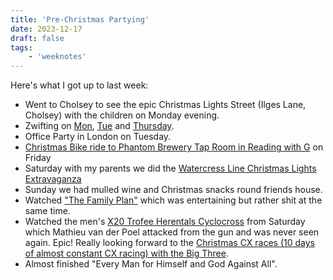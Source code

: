 ```yaml
---
title: 'Pre-Christmas Partying'
date: 2023-12-17
draft: false
tags:
    - 'weeknotes'
---
```


Here's what I got up to last week:

-   Went to Cholsey to see the epic Christmas Lights Street (Ilges Lane, Cholsey) with the children on Monday evening.
-   Zwifting on [Mon](https://www.strava.com/activities/10363045856), [Tue](https://www.strava.com/activities/10367335078) and [Thursday](https://www.strava.com/activities/10380902720).
-   Office Party in London on Tuesday.
-   [Christmas Bike ride to Phantom Brewery Tap Room in Reading with G](https://www.strava.com/activities/10386358979) on Friday
-   Saturday with my parents we did the [Watercress Line Christmas Lights Extravaganza](https://watercressline.co.uk/special-days/steam-illuminations/)
-   Sunday we had mulled wine and Christmas snacks round friends house.
-   Watched ["The Family Plan"](https://www.imdb.com/title/tt16431870/) which was entertaining but rather shit at the same time.
-   Watched the men's [X20 Trofee Herentals Cyclocross](https://www.youtube.com/watch?v=rkIYMYeKOkQ) from Saturday which Mathieu van der Poel attacked from the gun and was never seen again. Epic! Really looking forward to the [Christmas CX races (10 days of almost constant CX racing) with the Big Three](https://bigandy-astro.netlify.app/blog/big-three-cx-2023-24/).
-   Almost finished "Every Man for Himself and God Against All".
